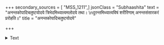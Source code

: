 +++
secondary_sources = [ "MSS_1211",]
jsonClass = "Subhaashita"
text = "अनन्तकोपादिचतुष्टयोदये त्रिभेदमिथ्यात्वमलोदये तथा।  \nदुरन्तमिथ्यात्वविषं शरीरिणाम् अनन्तसंसारकरं प्ररोहति॥"
title = "अनन्तकोपादिचतुष्टयोदये"

+++

<details><summary>Text</summary>

अनन्तकोपादिचतुष्टयोदये त्रिभेदमिथ्यात्वमलोदये तथा।  
दुरन्तमिथ्यात्वविषं शरीरिणाम् अनन्तसंसारकरं प्ररोहति॥
</details>
